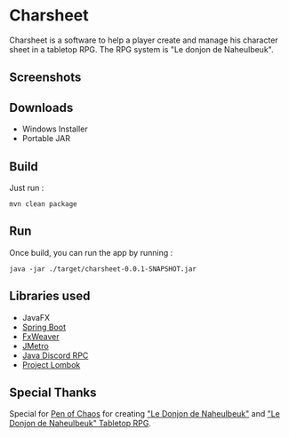 # Charsheet

Charsheet is a software to help a player create and manage his character sheet in a tabletop RPG. The RPG system is "Le donjon de Naheulbeuk".

## Screenshots

## Downloads

* Windows Installer
* Portable JAR

## Build

Just run :

```
mvn clean package
```

## Run 

Once build, you can run the app by running :

```
java -jar ./target/charsheet-0.0.1-SNAPSHOT.jar
```

## Libraries used

- JavaFX
- [Spring Boot](https://github.com/spring-projects/spring-boot)
- [FxWeaver](https://github.com/rgielen/javafx-weaver)
- [JMetro](https://github.com/JFXtras/jfxtras-styles)
- [Java Discord RPC](https://github.com/MinnDevelopment/java-discord-rpc)
- [Project Lombok](https://github.com/rzwitserloot/lombok)

## Special Thanks

Special for [Pen of Chaos](http://www.penofchaos.com/) for creating ["Le Donjon de Naheulbeuk"](http://www.penofchaos.com/warham/donjon.htm) and ["Le Donjon de Naheulbeuk" Tabletop RPG](https://www.naheulbeuk.com/).